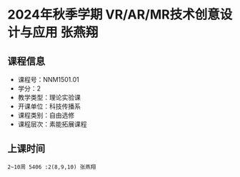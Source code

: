 # 2024年秋季学期 VR/AR/MR技术创意设计与应用 张燕翔






## 课程信息

- 课程号：NNM1501.01
- 学分：2
- 教学类型：理论实验课
- 开课单位：科技传播系
- 课程类别：自由选修
- 课程层次：素能拓展课程

## 上课时间

```
2~10周 5406 :2(8,9,10) 张燕翔
```

